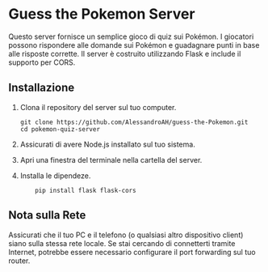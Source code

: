 # Guess the Pokemon Server

Questo server fornisce un semplice gioco di quiz sui Pokémon. I giocatori possono rispondere alle domande sui Pokémon e guadagnare punti in base alle risposte corrette. Il server è costruito utilizzando Flask e include il supporto per CORS.

## Installazione

1. Clona il repository del server sul tuo computer.
    ```shell
    git clone https://github.com/AlessandroAH/guess-the-Pokemon.git
    cd pokemon-quiz-server
    ```
2. Assicurati di avere Node.js installato sul tuo sistema.

3. Apri una finestra del terminale nella cartella del server.

4. Installa le dipendeze.
    ```shell
        pip install flask flask-cors
    ```
## Nota sulla Rete
Assicurati che il tuo PC e il telefono (o qualsiasi altro dispositivo client) siano sulla stessa rete locale. Se stai cercando di connetterti tramite Internet, potrebbe essere necessario configurare il port forwarding sul tuo router.